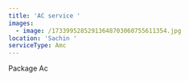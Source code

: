 ```yaml
---
title: 'AC service '
images:
  - image: /17339952852913648703060755611354.jpg
location: 'Sachin '
serviceType: Amc
---
```



Package Ac
